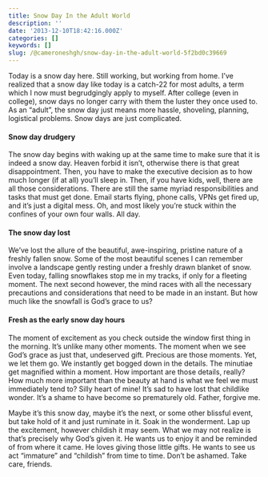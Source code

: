 ```yaml
---
title: Snow Day In the Adult World
description: ''
date: '2013-12-10T18:42:16.000Z'
categories: []
keywords: []
slug: /@cameroneshgh/snow-day-in-the-adult-world-5f2bd0c39669
---
```


Today is a snow day here. Still working, but working from home. I’ve realized that a snow day like today is a catch-22 for most adults, a term which I now must begrudgingly apply to myself. After college (even in college), snow days no longer carry with them the luster they once used to. As an “adult”, the snow day just means more hassle, shoveling, planning, logistical problems. Snow days are just complicated.

#### Snow day drudgery

The snow day begins with waking up at the same time to make sure that it is indeed a snow day. Heaven forbid it isn’t, otherwise there is that great disappointment. Then, you have to make the executive decision as to how much longer (if at all) you’ll sleep in. Then, if you have kids, well, there are all those considerations. There are still the same myriad responsibilities and tasks that must get done. Email starts flying, phone calls, VPNs get fired up, and it’s just a digital mess. Oh, and most likely you’re stuck within the confines of your own four walls. All day.

#### The snow day lost

We’ve lost the allure of the beautiful, awe-inspiring, pristine nature of a freshly fallen snow. Some of the most beautiful scenes I can remember involve a landscape gently resting under a freshly drawn blanket of snow. Even today, falling snowflakes stop me in my tracks, if only for a fleeting moment. The next second however, the mind races with all the necessary precautions and considerations that need to be made in an instant. But how much like the snowfall is God’s grace to us?

#### Fresh as the early snow day hours

The moment of excitement as you check outside the window first thing in the morning. It’s unlike many other moments. The moment when we see God’s grace as just that, undeserved gift. Precious are those moments. Yet, we let them go. We instantly get bogged down in the details. The minutiae get magnified within a moment. How important are those details, really? How much more important than the beauty at hand is what we feel we must immediately tend to? Silly heart of mine! It’s sad to have lost that childlike wonder. It’s a shame to have become so prematurely old. Father, forgive me.

Maybe it’s this snow day, maybe it’s the next, or some other blissful event, but take hold of it and just ruminate in it. Soak in the wonderment. Lap up the excitement, however childish it may seem. What we may not realize is that’s precisely why God’s given it. He wants us to enjoy it and be reminded of from where it came. He loves giving those little gifts. He wants to see us act “immature” and “childish” from time to time. Don’t be ashamed. Take care, friends.